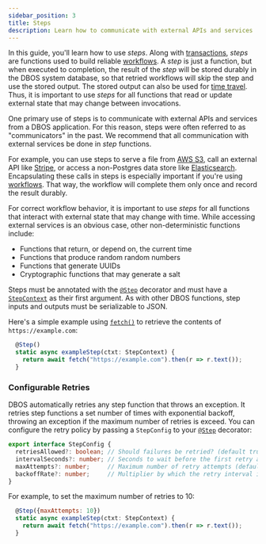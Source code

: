 ```yaml
---
sidebar_position: 3
title: Steps
description: Learn how to communicate with external APIs and services
---
```


In this guide, you'll learn how to use _steps_.  Along with [transactions](./transaction-tutorial.md), _steps_ are functions used to build reliable [workflows](./workflow-tutorial.md).  A _step_ is just a function, but when executed to completion, the result of the _step_ will be stored durably in the DBOS system database, so that retried workflows will skip the step and use the stored output.  The stored output can also be used for [time travel](../../reference/tools/time-travel-debugger.md).  Thus, it is important to use _steps_ for all functions that read or update external state that may change between invocations.

One primary use of steps is to communicate with external APIs and services from a DBOS application.  For this reason, steps were often referred to as "communicators" in the past.  We recommend that all communication with external services be done in _step_ functions.

For example, you can use steps to serve a file from [AWS S3](https://aws.amazon.com/s3/), call an external API like [Stripe](https://stripe.com/), or access a non-Postgres data store like [Elasticsearch](https://www.elastic.co/elasticsearch/).
Encapsulating these calls in steps is especially important if you're using [workflows](./workflow-tutorial).  That way, the workflow will complete them only once and record the result durably.

For correct workflow behavior, it is important to use _steps_ for all functions that interact with external state that may change with time.  While accessing external services is an obvious case, other non-deterministic functions include:
* Functions that return, or depend on, the current time
* Functions that produce random random numbers
* Functions that generate UUIDs
* Cryptographic functions that may generate a salt

Steps must be annotated with the [`@Step`](../reference/decorators#step) decorator and must have a [`StepContext`](../../reference/transactapi/oldapi/contexts#communicatorcontext) as their first argument.  As with other DBOS functions, step inputs and outputs must be serializable to JSON.

Here's a simple example using [`fetch()`](https://developer.mozilla.org/en-US/docs/Web/API/Fetch_API/Using_Fetch) to retrieve the contents of `https://example.com`:

```javascript
  @Step()
  static async exampleStep(ctxt: StepContext) {
    return await fetch("https://example.com").then(r => r.text());
  }
```

### Configurable Retries

DBOS automatically retries any step function that throws an exception.
It retries step functions a set number of times with exponential backoff, throwing an exception if the maximum number of retries is exceed.
You can configure the retry policy by passing a `StepConfig` to your [`@Step`](../../reference/transactapi/oldapi/decorators.md#step) decorator:

```typescript
export interface StepConfig {
  retriesAllowed?: boolean; // Should failures be retried? (default true)
  intervalSeconds?: number; // Seconds to wait before the first retry attempt (default 1).
  maxAttempts?: number;     // Maximum number of retry attempts (default 3). If errors occur more times than this, throw an exception.
  backoffRate?: number;     // Multiplier by which the retry interval increases after a retry attempt (default 2).
}
```

For example, to set the maximum number of retries to 10:

```javascript
  @Step({maxAttempts: 10})
  static async exampleStep(ctxt: StepContext) {
    return await fetch("https://example.com").then(r => r.text());
  }
```